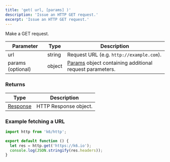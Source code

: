 ```yaml
---
title: 'get( url, [params] )'
description: 'Issue an HTTP GET request.'
excerpt: 'Issue an HTTP GET request.'
---
```


Make a GET request.

| Parameter         | Type   | Description                                                                                     |
| ----------------- | ------ | ----------------------------------------------------------------------------------------------- |
| url               | string | Request URL (e.g. `http://example.com`).                                                        |
| params (optional) | object | [Params](/javascript-api/v0.31/k6-http/params) object containing additional request parameters. |

### Returns

| Type                                               | Description           |
| -------------------------------------------------- | --------------------- |
| [Response](/javascript-api/v0.31/k6-http/response) | HTTP Response object. |

### Example fetching a URL

<CodeGroup labels={[]}>

```javascript
import http from 'k6/http';

export default function () {
  let res = http.get('https://k6.io');
  console.log(JSON.stringify(res.headers));
}
```

</CodeGroup>
